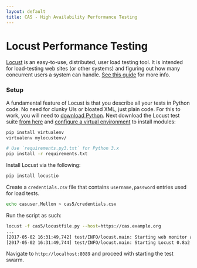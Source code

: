 ```yaml
---
layout: default
title: CAS - High Availability Performance Testing
---
```


# Locust Performance Testing

[Locust](http://locust.io/) is an easy-to-use, distributed, user load testing tool. It is intended for load-testing web sites (or other systems) and figuring out how many concurrent users a system can handle. [See this guide](http://docs.locust.io/en/latest/what-is-locust.html) for more info.

### Setup

A fundamental feature of Locust is that you describe all your tests in Python code. No need for clunky UIs or bloated XML, just plain code. For this to work, you will need to [download Python](https://www.python.org/downloads/). Next download the Locust test suite [from here](https://github.com/apereo/cas/raw/master/etc/loadtests/locustfiles.tgz) and [configure a virtual environment](https://virtualenv.pypa.io/en/stable/) to install modules:

```bash
pip install virtualenv
virtualenv mylocustenv/

# Use `requirements.py3.txt` for Python 3.x
pip install -r requirements.txt
```

Install Locust via the following:

```bash
pip install locustio
```

Create a `credentials.csv` file that contains `username,password` entries used for load tests.

```bash
echo casuser,Mellon > cas5/credentials.csv
```

Run the script as such:

```bash
locust -f cas5/locustfile.py --host=https://cas.example.org
...
[2017-05-02 16:31:49,742] test/INFO/locust.main: Starting web monitor at *:8089
[2017-05-02 16:31:49,744] test/INFO/locust.main: Starting Locust 0.8a2
```

Navigate to `http://localhost:8089` and proceed with starting the test swarm.